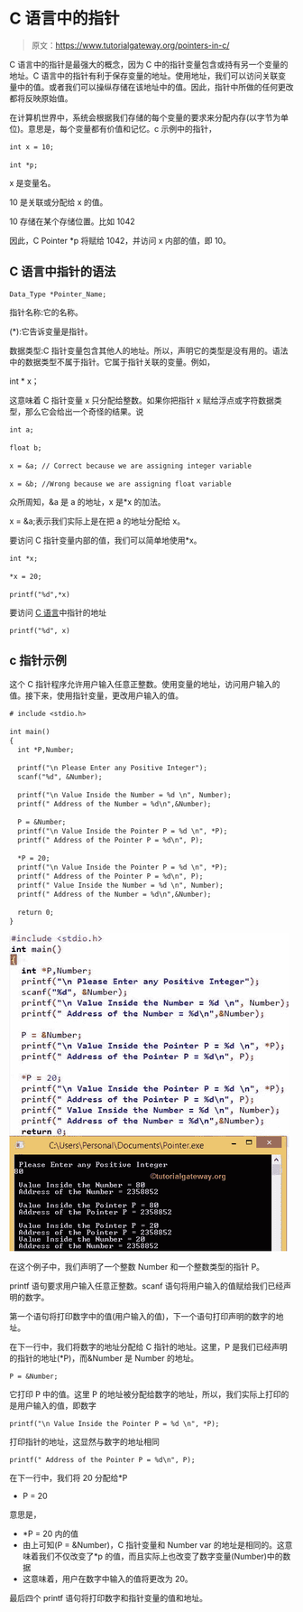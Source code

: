 # C 语言中的指针

> 原文：<https://www.tutorialgateway.org/pointers-in-c/>

C 语言中的指针是最强大的概念，因为 C 中的指针变量包含或持有另一个变量的地址。C 语言中的指针有利于保存变量的地址。使用地址，我们可以访问关联变量中的值。或者我们可以操纵存储在该地址中的值。因此，指针中所做的任何更改都将反映原始值。

在计算机世界中，系统会根据我们存储的每个变量的要求来分配内存(以字节为单位)。意思是，每个变量都有价值和记忆。c 示例中的指针，

```
int x = 10;

int *p;
```

x 是变量名。

10 是关联或分配给 x 的值。

10 存储在某个存储位置。比如 1042

因此，C Pointer *p 将赋给 1042，并访问 x 内部的值，即 10。

## C 语言中指针的语法

```
Data_Type *Pointer_Name;
```

指针名称:它的名称。

(*):它告诉变量是指针。

数据类型:C 指针变量包含其他人的地址。所以，声明它的类型是没有用的。语法中的数据类型不属于指针。它属于指针关联的变量。例如，

int * x；

这意味着 C 指针变量 x 只分配给整数。如果你把指针 x 赋给浮点或字符数据类型，那么它会给出一个奇怪的结果。说

```
int a;

float b;

x = &a; // Correct because we are assigning integer variable

x = &b; //Wrong because we are assigning float variable
```

众所周知，&a 是 a 的地址，x 是*x 的加法。

x = &a;表示我们实际上是在把 a 的地址分配给 x。

要访问 C 指针变量内部的值，我们可以简单地使用*x。

```
int *x;

*x = 20;

printf("%d",*x)
```

要访问 [C 语言](https://www.tutorialgateway.org/c-programming/)中指针的地址

```
printf("%d", x)
```

## c 指针示例

这个 C 指针程序允许用户输入任意正整数。使用变量的地址，访问用户输入的值。接下来，使用指针变量，更改用户输入的值。

```
# include <stdio.h>

int main()
{
  int *P,Number;

  printf("\n Please Enter any Positive Integer");
  scanf("%d", &Number);

  printf("\n Value Inside the Number = %d \n", Number);
  printf(" Address of the Number = %d\n",&Number);

  P = &Number;
  printf("\n Value Inside the Pointer P = %d \n", *P);
  printf(" Address of the Pointer P = %d\n", P);

  *P = 20;
  printf("\n Value Inside the Pointer P = %d \n", *P);
  printf(" Address of the Pointer P = %d\n", P);
  printf(" Value Inside the Number = %d \n", Number);
  printf(" Address of the Number = %d\n",&Number);

  return 0;
}
```

![Pointers in C Programming](img/dcbad34bcb14a3b89c360d3bc4851e43.png)

在这个例子中，我们声明了一个整数 Number 和一个整数类型的指针 P。

printf 语句要求用户输入任意正整数。scanf 语句将用户输入的值赋给我们已经声明的数字。

第一个语句将打印数字中的值(用户输入的值)，下一个语句打印声明的数字的地址。

在下一行中，我们将数字的地址分配给 C 指针的地址。这里，P 是我们已经声明的指针的地址(*P)，而&Number 是 Number 的地址。

```
P = &Number;
```

它打印 P 中的值。这里 P 的地址被分配给数字的地址，所以，我们实际上打印的是用户输入的值，即数字

```
printf("\n Value Inside the Pointer P = %d \n", *P);
```

打印指针的地址，这显然与数字的地址相同

```
printf(" Address of the Pointer P = %d\n", P);
```

在下一行中，我们将 20 分配给*P

* P = 20

意思是，

*   *P = 20 内的值
*   由上可知(P = &Number)，C 指针变量和 Number var 的地址是相同的。这意味着我们不仅改变了*p 的值，而且实际上也改变了数字变量(Number)中的数据
*   这意味着，用户在数字中输入的值将更改为 20。

最后四个 printf 语句将打印数字和指针变量的值和地址。